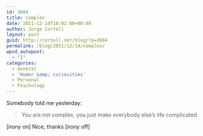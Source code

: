```yaml
---
id: 3684
title: Complex
date: 2011-12-14T18:02:00+00:00
author: Jorge Cortell
layout: post
guid: http://cortell.net/blog/?p=3684
permalink: /blog/2011/12/14/complex/
wpsd_autopost:
  - "1"
categories:
  - General
  - 'Humor &amp; curiosities'
  - Personal
  - Psychology
---
```

Somebody told me yesterday:

> You are not complex, you just make everybody else&#8217;s life complicated

[irony on] Nice, thanks [irony off]